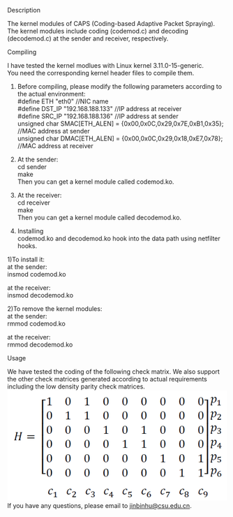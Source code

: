 Description  
  
The kernel modules of CAPS (Coding-based Adaptive Packet Spraying).   
The kernel modules include coding (codemod.c) and decoding (decodemod.c) at the sender and receiver, respectively.  
  
Compiling  
  
I have tested the kernel modlues with Linux kernel 3.11.0-15-generic.   
You need the corresponding kernel header files to compile them.   
  
1. Before compiling, please modify the following parameters according to the actual environment:  
#define ETH "eth0"  //NIC name  
#define DST_IP "192.168.188.133"  //IP address at receiver  
#define SRC_IP "192.168.188.136"  //IP address at sender  
unsigned char SMAC[ETH_ALEN] = {0x00,0x0C,0x29,0x7E,0xB1,0x35}; //MAC address at sender  
unsigned char DMAC[ETH_ALEN] = {0x00,0x0C,0x29,0x18,0xE7,0x78}; //MAC address at receiver  
  
2. At the sender:  
cd sender  
make  
Then you can get a kernel module called codemod.ko.  
  
3. At the receiver:  
cd receiver  
make  
Then you can get a kernel module called decodemod.ko.  
  
4. Installing  
codemod.ko and decodemod.ko hook into the data path using netfilter hooks.   
  
1)To install it:  
at the sender:  
insmod codemod.ko 
  
at the receiver:  
insmod decodemod.ko  
  
2)To remove the kernel modules:  
at the sender:  
rmmod codemod.ko  
  
at the receiver:  
rmmod decodemod.ko  
  
Usage  

We have tested the coding of the following check matrix. We also support the other check matrices generated according to actual requirements including the low density parity check matrices.  
![image](https://github.com/jinbinhu/CAPS-Mininet/blob/master/check_matrix.png)  
If you have any questions, please email to jinbinhu@csu.edu.cn.  




